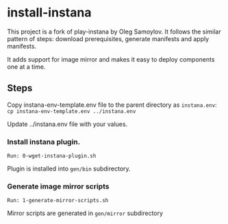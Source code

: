 # install-instana

This project is a fork of play-instana by Oleg Samoylov. 
It follows the similar pattern of steps: download prerequisites, generate manifests and apply manifests.

It adds support for image mirror and makes it easy to deploy components one at a time.

## Steps 

Copy instana-env-template.env file to the parent directory as `instana.env`:<br/>
`cp instana-env-template.env ../instana.env` 

Update ../instana.env file with your values. 

### Install instana plugin.
`Run: 0-wget-instana-plugin.sh` 

Plugin is installed into `gen/bin` subdirectory.<br/>

### Generate image mirror scripts
`Run: 1-generate-mirror-scripts.sh`<br/>

Mirror scripts are generated in `gen/mirror` subdirectory<br/>
